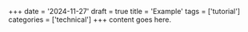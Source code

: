 +++
date = '2024-11-27'
draft = true
title = 'Example'
tags = ['tutorial']
categories = ['technical']
+++
content goes here.
